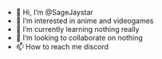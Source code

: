 - 👋 Hi, I’m @SageJaystar
- 👀 I’m interested in anime and videogames
- 🌱 I’m currently learning nothing really
- 💞️ I’m looking to collaborate on nothing
- 📫 How to reach me discord

<!---
SageJaystar/SageJaystar is a ✨ special ✨ repository because its `README.md` (this file) appears on your GitHub profile.
You can click the Preview link to take a look at your changes.
--->

